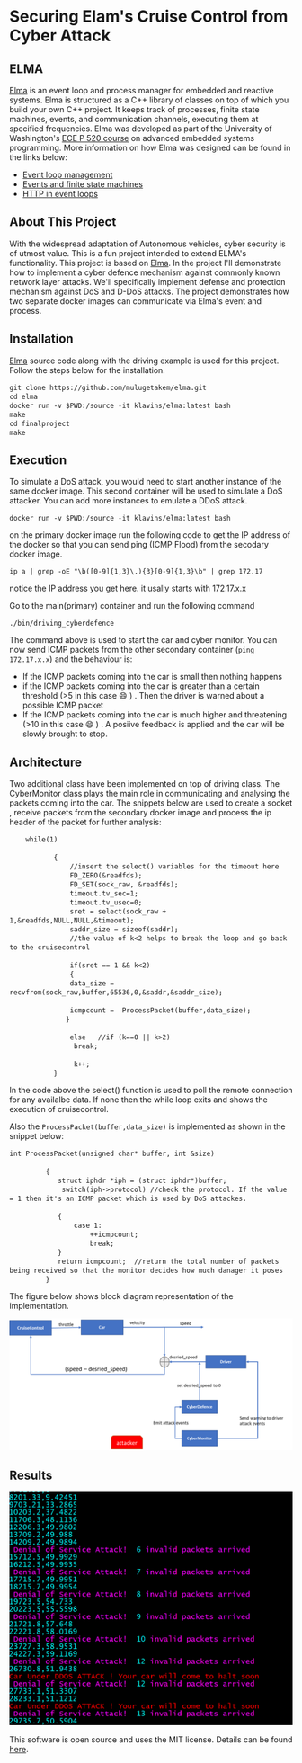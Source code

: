 Securing Elam's Cruise Control from Cyber Attack
===

ELMA
----
[Elma](http://klavinslab.org/elma/) is an event loop and process manager for embedded and reactive systems. Elma is structured as a C++ library of classes on top of which you build your own C++ project. It keeps track of processes, finite state machines, events, and communication channels, executing them at specified frequencies. Elma was developed as part of the University of Washington's [ECE P 520 course](https://github.com/klavins/ECEP520) on advanced embedded systems programming. More information on how Elma was designed can be found in the links below:
- [Event loop management](https://github.com/klavins/ECEP520/tree/master/week_6)
- [Events and finite state machines](https://github.com/klavins/ECEP520/tree/master/week_7)
- [HTTP in event loops](https://github.com/klavins/ECEP520/blob/master/week_8)


 

About This Project
--------
With the widespread adaptation of Autonomous vehicles, cyber security is  of utmost value. This is a fun project intended to extend ELMA's functionality. This project is based on [Elma](http://klavinslab.org/elma/). In the project I'll demonstrate how to implement a cyber defence mechanism against commonly known network layer attacks. We'll specifically implement defense and protection mechanism against DoS and D-DoS attacks. The project demonstrates how two separate docker images can communicate via Elma's event and process. 

**Installation**
-------
[Elma](http://klavinslab.org/elma/) source code along with the driving example is used for this project. Follow the steps below for the installation. 

    git clone https://github.com/mulugetakem/elma.git
    cd elma
    docker run -v $PWD:/source -it klavins/elma:latest bash
    make
    cd finalproject
    make



**Execution**
--
To simulate a DoS attack, you would need to start another instance of the same docker image. This second container will be used to simulate a DoS attacker. You can add more instances to emulate a DDoS attack. 

    docker run -v $PWD:/source -it klavins/elma:latest bash
on the primary docker image run the following code to get the IP address of the docker so that you can send ping (ICMP Flood) from the secodary docker image. 

    ip a | grep -oE "\b([0-9]{1,3}\.){3}[0-9]{1,3}\b" | grep 172.17

notice the IP address you get here. it usally starts with 172.17.x.x 

Go to the main(primary) container and run the following command

    ./bin/driving_cyberdefence
The command above is used to start the car and cyber monitor. You can now send ICMP packets from the other secondary container (`ping 172.17.x.x`) and the behaviour is:
- If the ICMP packets coming into the car is small then nothing happens
- if the ICMP packets coming into the car is greater than a certain threshold (>5 in this case :smile: ) . Then the driver is warned about a possible ICMP packet
- If the ICMP packets coming into the car is much higher and threatening (>10 in this case :smile: ) . A posiive feedback is applied and the car will be slowly brought to stop. 



**Architecture**
--
Two additional class have been implemented on top of driving class. The CyberMonitor class plays the main role in communicating and analysing the packets coming into the car. The snippets below are used to create a socket , receive packets from the secondary docker image and process the ip header of the packet for further analysis:

    
        while(1)       
    
               {
                   //insert the select() variables for the timeout here
                   FD_ZERO(&readfds);
                   FD_SET(sock_raw, &readfds);
                   timeout.tv_sec=1;
                   timeout.tv_usec=0;
                   sret = select(sock_raw + 1,&readfds,NULL,NULL,&timeout);            
                   saddr_size = sizeof(saddr);
                   //the value of k<2 helps to break the loop and go back to the cruisecontrol

                   if(sret == 1 && k<2)
                   {
                   data_size = recvfrom(sock_raw,buffer,65536,0,&saddr,&saddr_size); 
                          
                   icmpcount =  ProcessPacket(buffer,data_size);
                  }

                   else   //if (k==0 || k>2)
                    break;
                  
                    k++;
               }
In the code above the select() function is used to poll the remote connection for any availalbe data. If none then the while loop exits and shows the execution of cruisecontrol. 

Also the `ProcessPacket(buffer,data_size)` is implemented as shown in the snippet below:
 
    int ProcessPacket(unsigned char* buffer, int &size)
    
             {
                struct iphdr *iph = (struct iphdr*)buffer;                
                 switch(iph->protocol) //check the protocol. If the value = 1 then it's an ICMP packet which is used by DoS attackes. 
            
                {
                    case 1:
                        ++icmpcount;  
                        break;
                }
                return icmpcount;  //return the total number of packets being received so that the monitor decides how much danager it poses 
             } 

The figure below shows block diagram representation of the implementation. 

![blockdiagram](img/blockdiagram.png)


**Results**
---
![output](img/output.png)

This software is open source and uses the MIT license. Details can be found [here](https://github.com/klavinslab/elma).
